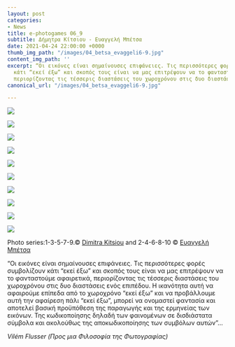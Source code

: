 ```yaml
---
layout: post
categories:
- News
title: e-photogames 06_9
subtitle: Δήμητρα Κίτσιου - Ευαγγελή Μπέτσα
date: 2021-04-24 22:00:00 +0000
thumb_img_path: "/images/04_betsa_evaggeli6-9.jpg"
content_img_path: ''
excerpt: “Οι εικόνες είναι σημαίνουσες επιφάνειες. Τις περισσότερες φορές συμβολίζουν
  κάτι “εκεί έξω” και σκοπός τους είναι να μας επιτρέψουν να το φανταστούμε αφαιρετικά,
  περιορίζοντας τις τέσσερις διαστάσεις του χωροχρόνου στις δυο διαστάσεις ενός επιπέδου"....
canonical_url: "/images/04_betsa_evaggeli6-9.jpg"

---
```

![](/images/01_kitsiou_dimitra.jpg)

![](/images/02_betsa_evaggeli609.jpg)

![](/images/03_kitsiou_dimitra.jpg)

![](/images/04_betsa_evaggeli6-9.jpg)

![](/images/05_kitsiou_dimitra.jpg)

![](/images/06_betsa_evaggeli.jpg)

![](/images/07_kitsiou_dimitra.jpg)

![](/images/08_betsa_evaggeli.jpg)

![](/images/09_kitsiou_dimitra.jpg)

![](/images/10_betsa_evaggeli.jpg)

Photo series:1-3-5-7-9.© <a href="https://www.facebook.com/dimitra.kitsiou" target="blank">Dimitra Kitsiou</a>  and  2-4-6-8-10  © <a href="https://www.facebook.com/eyaggeli.mpetsa" target="blank">Ευαγγελή Μπέτσα</a>

“Οι εικόνες είναι σημαίνουσες επιφάνειες. Τις περισσότερες φορές συμβολίζουν κάτι “εκεί έξω” και σκοπός τους είναι να μας επιτρέψουν να το φανταστούμε αφαιρετικά, περιορίζοντας τις τέσσερις διαστάσεις του χωροχρόνου στις δυο διαστάσεις ενός επιπέδου. Η ικανότητα αυτή να αφαιρούμε επίπεδα από το χωροχρόνο “εκεί έξω” και να προβάλλουμε αυτή την αφαίρεση πάλι “εκεί έξω”, μπορεί να ονομαστεί φαντασία και αποτελεί βασική προϋπόθεση της παραγωγής και της ερμηνείας των εικόνων. Της κωδικοποίησης δηλαδή των φαινομένων σε δισδιάστατα σύμβολα και ακολούθως της αποκωδικοποίησης των συμβόλων αυτών”…

_Vilém Flusser (Προς μια Φιλοσοφία της Φωτογραφίας)_
